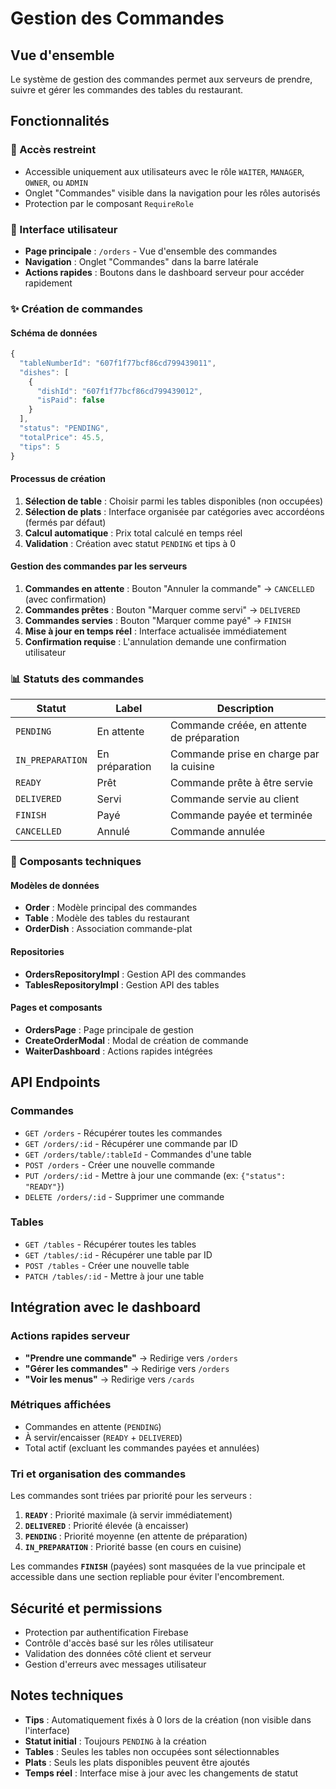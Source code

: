 # Gestion des Commandes

## Vue d'ensemble

Le système de gestion des commandes permet aux serveurs de prendre, suivre et gérer les commandes des tables du restaurant.

## Fonctionnalités

### 🎯 Accès restreint

- Accessible uniquement aux utilisateurs avec le rôle `WAITER`, `MANAGER`, `OWNER`, ou `ADMIN`
- Onglet "Commandes" visible dans la navigation pour les rôles autorisés
- Protection par le composant `RequireRole`

### 📱 Interface utilisateur

- **Page principale** : `/orders` - Vue d'ensemble des commandes
- **Navigation** : Onglet "Commandes" dans la barre latérale
- **Actions rapides** : Boutons dans le dashboard serveur pour accéder rapidement

### ✨ Création de commandes

#### Schéma de données

```typescript
{
  "tableNumberId": "607f1f77bcf86cd799439011",
  "dishes": [
    {
      "dishId": "607f1f77bcf86cd799439012",
      "isPaid": false
    }
  ],
  "status": "PENDING",
  "totalPrice": 45.5,
  "tips": 5
}
```

#### Processus de création

1. **Sélection de table** : Choisir parmi les tables disponibles (non occupées)
2. **Sélection de plats** : Interface organisée par catégories avec accordéons (fermés par défaut)
3. **Calcul automatique** : Prix total calculé en temps réel
4. **Validation** : Création avec statut `PENDING` et tips à 0

#### Gestion des commandes par les serveurs

1. **Commandes en attente** : Bouton "Annuler la commande" → `CANCELLED` (avec confirmation)
2. **Commandes prêtes** : Bouton "Marquer comme servi" → `DELIVERED`
3. **Commandes servies** : Bouton "Marquer comme payé" → `FINISH`
4. **Mise à jour en temps réel** : Interface actualisée immédiatement
5. **Confirmation requise** : L'annulation demande une confirmation utilisateur

### 📊 Statuts des commandes

| Statut           | Label          | Description                               |
| ---------------- | -------------- | ----------------------------------------- |
| `PENDING`        | En attente     | Commande créée, en attente de préparation |
| `IN_PREPARATION` | En préparation | Commande prise en charge par la cuisine   |
| `READY`          | Prêt           | Commande prête à être servie              |
| `DELIVERED`      | Servi          | Commande servie au client                 |
| `FINISH`         | Payé           | Commande payée et terminée                |
| `CANCELLED`      | Annulé         | Commande annulée                          |

### 🔧 Composants techniques

#### Modèles de données

- **Order** : Modèle principal des commandes
- **Table** : Modèle des tables du restaurant
- **OrderDish** : Association commande-plat

#### Repositories

- **OrdersRepositoryImpl** : Gestion API des commandes
- **TablesRepositoryImpl** : Gestion API des tables

#### Pages et composants

- **OrdersPage** : Page principale de gestion
- **CreateOrderModal** : Modal de création de commande
- **WaiterDashboard** : Actions rapides intégrées

## API Endpoints

### Commandes

- `GET /orders` - Récupérer toutes les commandes
- `GET /orders/:id` - Récupérer une commande par ID
- `GET /orders/table/:tableId` - Commandes d'une table
- `POST /orders` - Créer une nouvelle commande
- `PUT /orders/:id` - Mettre à jour une commande (ex: `{"status": "READY"}`)
- `DELETE /orders/:id` - Supprimer une commande

### Tables

- `GET /tables` - Récupérer toutes les tables
- `GET /tables/:id` - Récupérer une table par ID
- `POST /tables` - Créer une nouvelle table
- `PATCH /tables/:id` - Mettre à jour une table

## Intégration avec le dashboard

### Actions rapides serveur

- **"Prendre une commande"** → Redirige vers `/orders`
- **"Gérer les commandes"** → Redirige vers `/orders`
- **"Voir les menus"** → Redirige vers `/cards`

### Métriques affichées

- Commandes en attente (`PENDING`)
- À servir/encaisser (`READY` + `DELIVERED`)
- Total actif (excluant les commandes payées et annulées)

### Tri et organisation des commandes

Les commandes sont triées par priorité pour les serveurs :

1. **`READY`** : Priorité maximale (à servir immédiatement)
2. **`DELIVERED`** : Priorité élevée (à encaisser)
3. **`PENDING`** : Priorité moyenne (en attente de préparation)
4. **`IN_PREPARATION`** : Priorité basse (en cours en cuisine)

Les commandes **`FINISH`** (payées) sont masquées de la vue principale et accessible dans une section repliable pour éviter l'encombrement.

## Sécurité et permissions

- Protection par authentification Firebase
- Contrôle d'accès basé sur les rôles utilisateur
- Validation des données côté client et serveur
- Gestion d'erreurs avec messages utilisateur

## Notes techniques

- **Tips** : Automatiquement fixés à 0 lors de la création (non visible dans l'interface)
- **Statut initial** : Toujours `PENDING` à la création
- **Tables** : Seules les tables non occupées sont sélectionnables
- **Plats** : Seuls les plats disponibles peuvent être ajoutés
- **Temps réel** : Interface mise à jour avec les changements de statut

